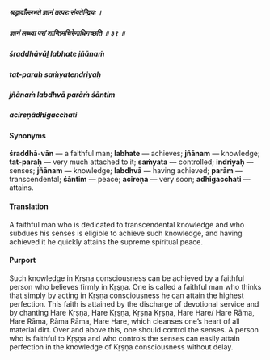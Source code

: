 ##### श्रद्धावाँल्लभते ज्ञानं तत्परः संयतेन्द्रियः ।
##### ज्ञानं लब्ध्वा परां शान्तिमचिरेणाधिगच्छति ॥ ३९ ॥

##### śraddhāvāḻ labhate jñānaṁ
##### tat-paraḥ saṁyatendriyaḥ
##### jñānaṁ labdhvā parāṁ śāntim
##### acireṇādhigacchati

#### Synonyms

**śraddhā**-**vān** — a faithful man; **labhate** — achieves; **jñānam** — knowledge; **tat**-**paraḥ** — very much attached to it; **saṁyata** — controlled; **indriyaḥ** — senses; **jñānam** — knowledge; **labdhvā** — having achieved; **parām** — transcendental; **śāntim** — peace; **acireṇa** — very soon; **adhigacchati** — attains.

#### Translation

A faithful man who is dedicated to transcendental knowledge and who subdues his senses is eligible to achieve such knowledge, and having achieved it he quickly attains the supreme spiritual peace.

#### Purport

Such knowledge in Kṛṣṇa consciousness can be achieved by a faithful person who believes firmly in Kṛṣṇa. One is called a faithful man who thinks that simply by acting in Kṛṣṇa consciousness he can attain the highest perfection. This faith is attained by the discharge of devotional service and by chanting Hare Kṛṣṇa, Hare Kṛṣṇa, Kṛṣṇa Kṛṣṇa, Hare Hare/ Hare Rāma, Hare Rāma, Rāma Rāma, Hare Hare, which cleanses one’s heart of all material dirt. Over and above this, one should control the senses. A person who is faithful to Kṛṣṇa and who controls the senses can easily attain perfection in the knowledge of Kṛṣṇa consciousness without delay.